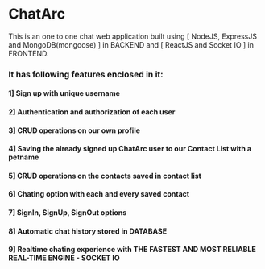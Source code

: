 # ChatArc

This is an one to one chat web application built using [ NodeJS, ExpressJS and MongoDB(mongoose) ] in BACKEND and [ ReactJS and Socket IO ] in FRONTEND.

### It has following features enclosed in it:
#### 1] Sign up with unique username
#### 2] Authentication and authorization of each user
#### 3] CRUD operations on our own profile 
#### 4] Saving the already signed up ChatArc user to our Contact List with a petname
#### 5] CRUD operations on the contacts saved in contact list
#### 6] Chating option with each and every saved contact
#### 7] SignIn, SignUp, SignOut options
#### 8] Automatic chat history stored in DATABASE
#### 9] Realtime chating experience with THE FASTEST AND MOST RELIABLE REAL-TIME ENGINE - SOCKET IO
